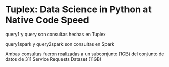 # Tuplex: Data Science in Python at Native Code Speed


query1 y query son consultas hechas en Tuplex


query1spark y query2spark son consultas en Spark


Ambas consultas fueron realizadas a un subconjunto (1GB) del conjunto de datos de 311 Service Requests Dataset (11GB)
